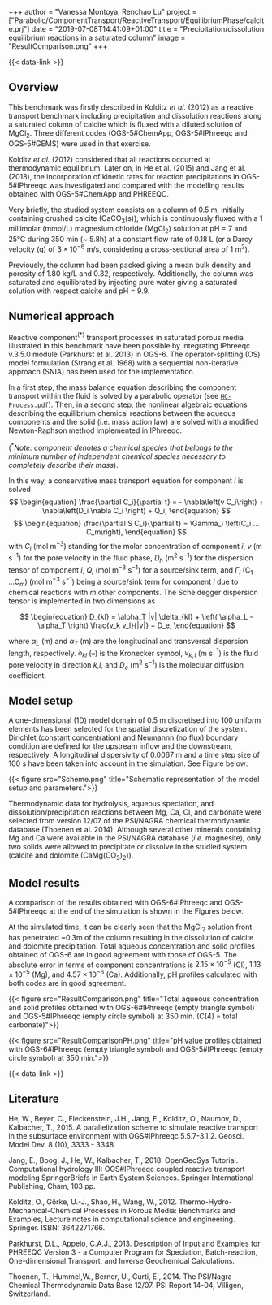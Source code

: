 +++
author = "Vanessa Montoya, Renchao Lu"
project = ["Parabolic/ComponentTransport/ReactiveTransport/EquilibriumPhase/calcite.prj"]
date = "2019-07-08T14:41:09+01:00"
title = "Precipitation/dissolution equilibrium reactions in a saturated column"
image = "ResultComparison.png"
+++

{{< data-link >}}

## Overview

This benchmark was firstly described in Kolditz *et al.* (2012) as a reactive transport benchmark including precipitation and dissolution reactions along a saturated column of calcite which is fluxed with a diluted solution of MgCl$_2$. Three different codes (OGS-5#ChemApp, OGS-5#IPhreeqc and OGS-5#GEMS) were used in that exercise.

Kolditz *et al.* (2012) considered that all reactions occurred at thermodynamic equilibrium. Later on, in He et al. (2015) and Jang et al. (2018), the incorporation of kinetic rates for reaction precipitations in OGS-5#IPhreeqc was investigated and compared with the modelling results obtained with OGS-5#ChemApp and PHREEQC.

Very briefly, the studied system consists on a column of 0.5 m, initially containing crushed calcite (CaCO$_3$(s)), which is continuously fluxed with a 1 millimolar (mmol/L) magnesium chloride (MgCl$_2$) solution at pH = 7 and 25°C during 350 min (~ 5.8h) at a constant flow rate of 0.18 L (or a Darcy velocity (q) of $3\times10^{-6}$ m/s, considering a cross-sectional area of 1 m$^2$).

Previously, the column had been packed giving a mean bulk density and porosity of 1.80 kg/L and 0.32, respectively. Additionally, the column was saturated and equilibrated by injecting pure water giving a saturated solution with respect calcite and pH = 9.9.

## Numerical approach

Reactive component$^{(*)}$ transport processes in saturated porous media illustrated in this benchmark have been possible by integrating IPhreeqc v.3.5.0 module (Parkhurst et al. 2013) in OGS-6. The operator-splitting (OS) model formulation (Strang et al. 1968) with a sequential non-iterative approach (SNIA) has been used for the implementation.

In a first step, the mass balance equation describing the component transport within the fluid is solved by a parabolic operator (see [`HC-Process.pdf`](/docs/benchmarks/hydro-component/saturated-mass-transport/HC-Process.pdf)). Then, in a second step, the nonlinear algebraic equations describing the equilibrium chemical reactions between the aqueous components and the solid (i.e. mass action law) are solved with a modified Newton-Raphson method implemented in IPhreeqc.

($^*$*Note: component denotes a chemical species that belongs to the minimum number of independent chemical species necessary to completely describe their mass*).

In this way, a conservative mass transport equation for component $i$ is solved
$$
\begin{equation}
\frac{\partial C_i}{\partial t} = - \nabla\left(v C_i\right) + \nabla\left(D_i \nabla C_i \right) + Q_i,
\end{equation}
$$
$$
\begin{equation}
\frac{\partial S C_i}{\partial t} = \Gamma_i \left(C_i ... C_m\right),
\end{equation}
$$
with $C_i$ (mol m$^{-3}$) standing for the molar concentration of component $i$, $v$ (m s$^{-1}$) for the pore velocity in the fluid phase, $D_h$ (m$^2$ s$^{-1}$) for the dispersion tensor of component $i$, $Q_i$ (mol m$^{-3}$ s$^{-1}$) for a source/sink term, and $\Gamma_i$ (C$_1$ ...C$_m$) (mol m$^{-3}$ s$^{-1}$) being a source/sink term for component $i$ due to chemical reactions with $m$ other components. The Scheidegger dispersion tensor is implemented in two dimensions as

$$
\begin{equation}
D_{kl} = \alpha_T |v| \delta_{kl} + \left( \alpha_L - \alpha_T \right) \frac{v_k v_l}{|v|} + D_e,
\end{equation}
$$

where $\alpha_L$ (m) and $\alpha_T$ (m) are the longitudinal and transversal dispersion length, respectively. $\delta_{kl}$ (–) is the Kronecker symbol, $v_{k,l}$ (m s$^{-1}$) is the fluid pore velocity in direction $k$,$l$, and $D_e$ (m$^2$ s$^{-1}$) is the molecular diffusion coefficient.

## Model setup

A one-dimensional (1D) model domain of 0.5 m discretised into 100 uniform elements has been selected for the spatial discretization of the system. Dirichlet (constant concentration) and Neumannn (no flux) boundary condition are defined for the upstream inflow and the downstream, respectively. A longitudinal dispersivity of 0.0067 m and a time step size of 100 s have been taken into account in the simulation. See Figure below:

{{< figure src="Scheme.png" title="Schematic representation of the model setup and parameters.">}}

Thermodynamic data for hydrolysis, aqueous speciation, and dissolution/precipitation reactions between Mg, Ca, Cl, and carbonate were selected from version 12/07 of the PSI/NAGRA chemical thermodynamic database (Thoenen et al. 2014). Although several other minerals containing Mg and Ca were available in the PSI/NAGRA database (*i.e.* magnesite), only two solids were allowed to precipitate or dissolve in the studied system (calcite and dolomite (CaMg(CO$_3$)$_2$)).

## Model results

A comparison of the results obtained with OGS-6#IPhreeqc and OGS-5#IPhreeqc at the end of the simulation is shown in the Figures below.

At the simulated time, it can be clearly seen that the MgCl$_2$ solution front has penetrated ~0.3m of the column resulting in the dissolution of calcite and dolomite precipitation. Total aqueous concentration and solid profiles obtained of OGS-6 are in good agreement with those of OGS-5. The absolute error in terms of component concentrations is $2.15\times10^{-5}$ (Cl), $1.13\times10^{-5}$ (Mg), and $4.57\times10^{-6}$ (Ca). Additionally, pH profiles calculated with both codes are in good agreement.

{{< figure src="ResultComparison.png" title="Total aqueous concentration and solid profiles obtained with OGS-6#IPhreeqc (empty triangle symbol) and OGS-5#IPhreeqc (empty circle symbol) at 350 min. (C(4) = total carbonate)">}}

{{< figure src="ResultComparisonPH.png" title="pH value profiles obtained with OGS-6#IPhreeqc (empty triangle symbol) and OGS-5#IPhreeqc (empty circle symbol) at 350 min.">}}

{{< data-link >}}

## Literature

<!-- vale off -->

He, W., Beyer, C., Fleckenstein, J.H., Jang, E., Kolditz, O., Naumov, D., Kalbacher, T., 2015. A parallelization scheme to simulate reactive transport in the subsurface environment with OGS#IPhreeqc 5.5.7-3.1.2. Geosci. Model Dev. 8 (10), 3333 - 3348

Jang, E., Boog, J., He, W., Kalbacher, T., 2018. OpenGeoSys Tutorial. Computational hydrology III: OGS#IPhreeqc coupled reactive transport modeling SpringerBriefs in Earth System Sciences. Springer International Publishing, Cham, 103 pp.

Kolditz, O., Görke, U.-J., Shao, H., Wang, W., 2012. Thermo-Hydro-Mechanical-Chemical Processes in Porous Media: Benchmarks and Examples, Lecture notes in computational science and engineering. Springer. ISBN: 3642271766.

Parkhurst, D.L., Appelo, C.A.J., 2013. Description of Input and Examples for PHREEQC Version 3 - a Computer Program for Speciation, Batch-reaction, One-dimensional Transport, and Inverse Geochemical Calculations.

Thoenen, T., Hummel,W., Berner, U., Curti, E., 2014. The PSI/Nagra Chemical Thermodynamic Data Base 12/07. PSI Report 14-04, Villigen, Switzerland.
